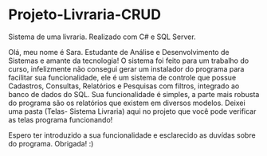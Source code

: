 # Projeto-Livraria-CRUD
Sistema de uma livraria. Realizado com C# e SQL Server.

Olá, meu nome é Sara. Estudante de Análise e Desenvolvimento de Sistemas e amante da tecnologia!
O sistema foi feito para um trabalho do curso, infelizmente não consegui gerar um instalador
do programa para facilitar sua funcionalidade, ele é um sistema de controle que possue Cadastros, 
Consultas, Relatórios e Pesquisas com filtros, integrado ao banco de dados do SQL.
Sua funcionalidade é simples, a parte mais robusta do programa são os relatórios que existem em diversos modelos. 
Deixei uma pasta (Telas- Sistema Livraria) aqui no projeto que você pode verificar as telas  programa funcionando!

Espero ter introduzido a sua funcionalidade e esclarecido as duvídas sobre do programa.
Obrigada! :)

